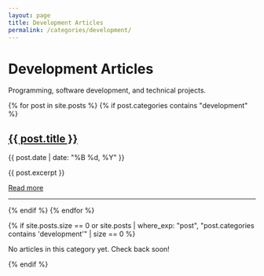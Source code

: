 ```yaml
---
layout: page
title: Development Articles
permalink: /categories/development/
---
```


# Development Articles

Programming, software development, and technical projects.

<div class="post-list">
  {% for post in site.posts %}
    {% if post.categories contains "development" %}
      <div class="post-preview">
        <h2><a href="{{ post.url | relative_url }}">{{ post.title }}</a></h2>
        <p class="post-meta">{{ post.date | date: "%B %d, %Y" }}</p>
        <p>{{ post.excerpt }}</p>
        <a href="{{ post.url | relative_url }}">Read more</a>
      </div>
      <hr>
    {% endif %}
  {% endfor %}
</div>

{% if site.posts.size == 0 or site.posts | where_exp: "post", "post.categories contains 'development'" | size == 0 %}
  <p>No articles in this category yet. Check back soon!</p>
{% endif %} 